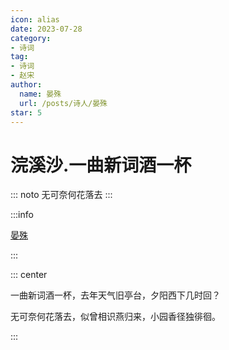 ```yaml
---
icon: alias
date: 2023-07-28
category:
- 诗词
tag:
- 诗词
- 赵宋
author:
  name: 晏殊
  url: /posts/诗人/晏殊
star: 5
---
```


# 浣溪沙.一曲新词酒一杯

::: noto
无可奈何花落去
:::

<!-- more -->

:::info

[晏殊](../../%E8%AF%97%E4%BA%BA/%E6%99%8F%E6%AE%8A.md)

:::


::: center

一曲新词酒一杯，去年天气旧亭台，夕阳西下几时回？

无可奈何花落去，似曾相识燕归来，小园香径独徘徊。

:::